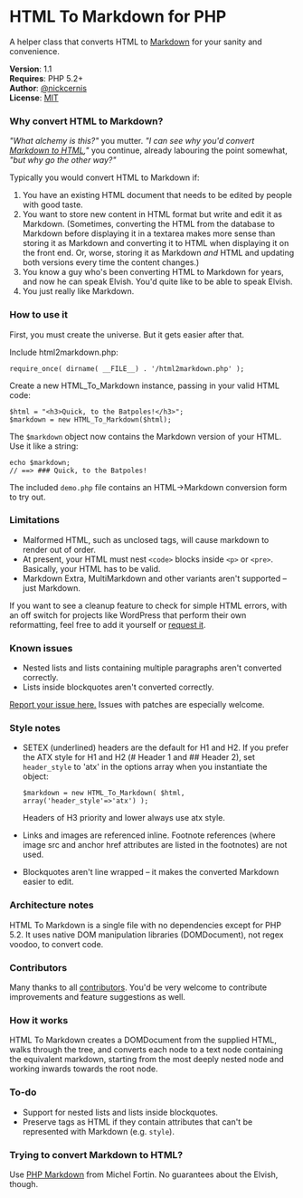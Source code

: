 HTML To Markdown for PHP
========================

A helper class that converts HTML to [Markdown](http://daringfireball.net/projects/markdown/) for your sanity and convenience.

**Version**: 1.1  
**Requires**: PHP 5.2+  
**Author**: [@nickcernis](http://twitter.com/nickcernis)   
**License**: [MIT](http://www.opensource.org/licenses/mit-license.php)  

### Why convert HTML to Markdown?
*"What alchemy is this?"* you mutter. *"I can see why you'd convert [Markdown to HTML](http://michelf.com/projects/php-markdown/),"* you continue, already labouring the point somewhat, *"but why go the other way?"*

Typically you would convert HTML to Markdown if:

1. You have an existing HTML document that needs to be edited by people with good taste.
2. You want to store new content in HTML format but write and edit it as Markdown. (Sometimes, converting the HTML from the database to Markdown before displaying it in a textarea makes more sense than storing it as Markdown and converting it to HTML when displaying it on the front end. Or, worse, storing it as Markdown *and* HTML and updating both versions every time the content changes.)
3. You know a guy who's been converting HTML to Markdown for years, and now he can speak Elvish. You'd quite like to be able to speak Elvish.
4. You just really like Markdown.

### How to use it
First, you must create the universe. But it gets easier after that.

Include html2markdown.php:
	
	require_once( dirname( __FILE__) . '/html2markdown.php' );
       
Create a new HTML_To_Markdown instance, passing in your valid HTML code:

	$html = "<h3>Quick, to the Batpoles!</h3>";
    $markdown = new HTML_To_Markdown($html);
    
The `$markdown` object now contains the Markdown version of your HTML. Use it like a string:

    echo $markdown;
    // ==> ### Quick, to the Batpoles!

The included `demo.php` file contains an HTML->Markdown conversion form to try out.

### Limitations

- Malformed HTML, such as unclosed tags, will cause markdown to render out of order. 
- At present, your HTML must nest `<code>` blocks inside `<p>` or `<pre>`. Basically, your HTML has to be valid. 
- Markdown Extra, MultiMarkdown and other variants aren't supported – just Markdown.

If you want to see a cleanup feature to check for simple HTML errors, with an off switch for projects like WordPress that perform their own reformatting, feel free to add it yourself or [request it](https://github.com/nickcernis/html2markdown/issues?direction=desc&sort=created&state=closed).

### Known issues

- Nested lists and lists containing multiple paragraphs aren't converted correctly.
- Lists inside blockquotes aren't converted correctly.

[Report your issue here.](https://github.com/nickcernis/html2markdown/issues/new) Issues with patches are especially welcome.

### Style notes

- SETEX (underlined) headers are the default for H1 and H2. If you prefer the ATX style for H1 and H2 (# Header 1 and ## Header 2), set `header_style` to 'atx' in the options array when you instantiate the object:  

    `$markdown = new HTML_To_Markdown( $html, array('header_style'=>'atx') );`

     Headers of H3 priority and lower always use atx style.
    
- Links and images are referenced inline. Footnote references (where image src and anchor href attributes are listed in the footnotes) are not used. 
- Blockquotes aren't line wrapped – it makes the converted Markdown easier to edit.

### Architecture notes

HTML To Markdown is a single file with no dependencies except for PHP 5.2. It uses native DOM manipulation libraries (DOMDocument), not regex voodoo, to convert code.

### Contributors

Many thanks to all [contributors](https://github.com/nickcernis/html2markdown/graphs/contributors). You'd be very welcome to contribute improvements and feature suggestions as well.

### How it works
HTML To Markdown creates a DOMDocument from the supplied HTML, walks through the tree, and converts each node to a text node containing the equivalent markdown, starting from the most deeply nested node and working inwards towards the root node.

### To-do
- Support for nested lists and lists inside blockquotes.
- Preserve tags as HTML if they contain attributes that can't be represented with Markdown (e.g. `style`).

### Trying to convert Markdown to HTML?

Use [PHP Markdown](http://michelf.com/projects/php-markdown/) from Michel Fortin. No guarantees about the Elvish, though.

